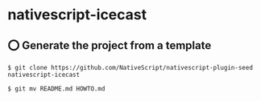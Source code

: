 # nativescript-icecast


## :o: Generate the project from a template

```
$ git clone https://github.com/NativeScript/nativescript-plugin-seed nativescript-icecast
```

```
$ git mv README.md HOWTO.md
```


